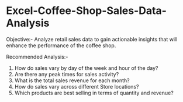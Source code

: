 # Excel-Coffee-Shop-Sales-Data-Analysis

Objective:- Analyze retail sales data to gain actionable insights that will enhance the performance of the coffee shop.

Recommended Analysis:-
1. How do sales vary by day of the week and hour of the day?
2. Are there any peak times for sales activity?
3. What is the total sales revenue for each month?
4. How do sales vary across different Store locations?
5. Which products are best selling in terms of quantity and revenue?
